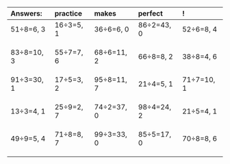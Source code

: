 | Answers: | practice | makes | perfect | ! |
| :--- | :--- | :--- | :--- | :--- |
| 51÷8=6, 3 | 16÷3=5, 1 | 36÷6=6, 0 | 86÷2=43, 0 | 52÷6=8, 4 | 
|   |   |   |   |   | 
|   |   |   |   |   | 
|   |   |   |   |   | 
| 83÷8=10, 3 | 55÷7=7, 6 | 68÷6=11, 2 | 66÷8=8, 2 | 38÷8=4, 6 | 
|   |   |   |   |   | 
|   |   |   |   |   | 
|   |   |   |   |   | 
| 91÷3=30, 1 | 17÷5=3, 2 | 95÷8=11, 7 | 21÷4=5, 1 | 71÷7=10, 1 | 
|   |   |   |   |   | 
|   |   |   |   |   | 
|   |   |   |   |   | 
| 13÷3=4, 1 | 25÷9=2, 7 | 74÷2=37, 0 | 98÷4=24, 2 | 21÷5=4, 1 | 
|   |   |   |   |   | 
|   |   |   |   |   | 
|   |   |   |   |   | 
| 49÷9=5, 4 | 71÷8=8, 7 | 99÷3=33, 0 | 85÷5=17, 0 | 70÷8=8, 6 | 
|   |   |   |   |   | 
|   |   |   |   |   | 
|   |   |   |   |   | 
